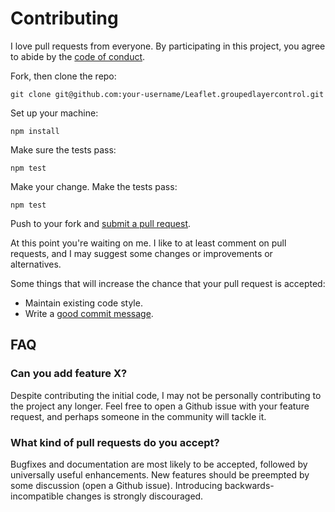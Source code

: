 # Contributing

I love pull requests from everyone. By participating in this project, you
agree to abide by the [code of conduct](CODE_OF_CONDUCT.md).

Fork, then clone the repo:

    git clone git@github.com:your-username/Leaflet.groupedlayercontrol.git

Set up your machine:

    npm install

Make sure the tests pass:

    npm test

Make your change. Make the tests pass:

    npm test

Push to your fork and [submit a pull request][pr].

[pr]: https://github.com/ismyrnow/Leaflet.groupedlayercontrol/compare/

At this point you're waiting on me. I like to at least comment on pull requests,
and I may suggest some changes or improvements or alternatives.

Some things that will increase the chance that your pull request is accepted:

* Maintain existing code style.
* Write a [good commit message][commit].

[commit]: http://tbaggery.com/2008/04/19/a-note-about-git-commit-messages.html

## FAQ

### Can you add feature X?

Despite contributing the initial code, I may not be personally contributing to
the project any longer. Feel free to open a Github issue with your feature
request, and perhaps someone in the community will tackle it.

### What kind of pull requests do you accept?

Bugfixes and documentation are most likely to be accepted, followed by
universally useful enhancements. New features should be preempted by some
discussion (open a Github issue). Introducing backwards-incompatible changes
is strongly discouraged.
